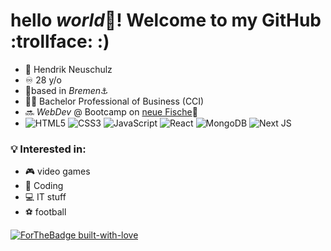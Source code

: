 # hello _world_:wave:! Welcome to my GitHub :trollface: :)

* :man: Hendrik Neuschulz
* :infinity: 28 y/o
* :round_pushpin:based in _Bremen_:anchor:
* :man_student: Bachelor Professional of Business (CCI)
* :soon: _WebDev_ @ Bootcamp on [neue Fische](https://www.neuefische.de/):flamingo:
* ![HTML5](https://img.shields.io/badge/html5-%23E34F26.svg?style=for-the-badge&logo=html5&logoColor=white)
![CSS3](https://img.shields.io/badge/css3-%231572B6.svg?style=for-the-badge&logo=css3&logoColor=white)
![JavaScript](https://img.shields.io/badge/javascript-%23323330.svg?style=for-the-badge&logo=javascript&logoColor=%23F7DF1E)
![React](https://img.shields.io/badge/react-%2320232a.svg?style=for-the-badge&logo=react&logoColor=%2361DAFB)
![MongoDB](https://img.shields.io/badge/MongoDB-%234ea94b.svg?style=for-the-badge&logo=mongodb&logoColor=white)
![Next JS](https://img.shields.io/badge/Next-black?style=for-the-badge&logo=next.js&logoColor=white)

### 💡 Interested in:

* 🎮 video games
* :floppy_disk: Coding
* 💻 IT stuff
* ⚽ football

[![ForTheBadge built-with-love](http://ForTheBadge.com/images/badges/built-with-love.svg)](https://GitHub.com/HendrikNeuschulz/)



